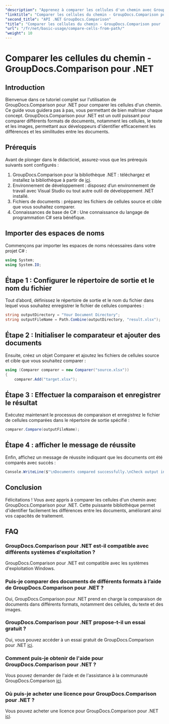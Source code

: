 ```yaml
---
"description": "Apprenez à comparer les cellules d'un chemin avec GroupDocs.Comparison pour .NET. Identifiez efficacement les différences entre les documents."
"linktitle": "Comparer les cellules du chemin - GroupDocs.Comparison pour .NET"
"second_title": "API .NET GroupDocs.Comparison"
"title": "Comparer les cellules du chemin - GroupDocs.Comparison pour .NET"
"url": "/fr/net/basic-usage/compare-cells-from-path/"
"weight": 10
---
```


# Comparer les cellules du chemin - GroupDocs.Comparison pour .NET

## Introduction
Bienvenue dans ce tutoriel complet sur l'utilisation de GroupDocs.Comparison pour .NET pour comparer les cellules d'un chemin. Ce guide vous guidera pas à pas, vous permettant de bien maîtriser chaque concept. GroupDocs.Comparison pour .NET est un outil puissant pour comparer différents formats de documents, notamment les cellules, le texte et les images, permettant aux développeurs d'identifier efficacement les différences et les similitudes entre les documents.
## Prérequis
Avant de plonger dans le didacticiel, assurez-vous que les prérequis suivants sont configurés :
1. GroupDocs.Comparison pour la bibliothèque .NET : téléchargez et installez la bibliothèque à partir de [ici](https://releases.groupdocs.com/comparison/net/).
2. Environnement de développement : disposez d’un environnement de travail avec Visual Studio ou tout autre outil de développement .NET installé.
3. Fichiers de documents : préparez les fichiers de cellules source et cible que vous souhaitez comparer.
4. Connaissances de base de C# : Une connaissance du langage de programmation C# sera bénéfique.

## Importer des espaces de noms
Commençons par importer les espaces de noms nécessaires dans votre projet C# :
```csharp
using System;
using System.IO;
```
## Étape 1 : Configurer le répertoire de sortie et le nom du fichier
Tout d’abord, définissez le répertoire de sortie et le nom du fichier dans lequel vous souhaitez enregistrer le fichier de cellules comparées :
```csharp
string outputDirectory = "Your Document Directory";
string outputFileName = Path.Combine(outputDirectory, "result.xlsx");
```
## Étape 2 : Initialiser le comparateur et ajouter des documents
Ensuite, créez un objet Comparer et ajoutez les fichiers de cellules source et cible que vous souhaitez comparer :
```csharp
using (Comparer comparer = new Comparer("source.xlsx"))
{
    comparer.Add("target.xlsx");
```
## Étape 3 : Effectuer la comparaison et enregistrer le résultat
Exécutez maintenant le processus de comparaison et enregistrez le fichier de cellules comparées dans le répertoire de sortie spécifié :
```csharp
comparer.Compare(outputFileName);
```
## Étape 4 : afficher le message de réussite
Enfin, affichez un message de réussite indiquant que les documents ont été comparés avec succès :
```csharp
Console.WriteLine($"\nDocuments compared successfully.\nCheck output in {outputDirectory}.");
```

## Conclusion
Félicitations ! Vous avez appris à comparer les cellules d'un chemin avec GroupDocs.Comparison pour .NET. Cette puissante bibliothèque permet d'identifier facilement les différences entre les documents, améliorant ainsi vos capacités de traitement.
## FAQ
### GroupDocs.Comparison pour .NET est-il compatible avec différents systèmes d'exploitation ?
GroupDocs.Comparison pour .NET est compatible avec les systèmes d'exploitation Windows.
### Puis-je comparer des documents de différents formats à l’aide de GroupDocs.Comparison pour .NET ?
Oui, GroupDocs.Comparison pour .NET prend en charge la comparaison de documents dans différents formats, notamment des cellules, du texte et des images.
### GroupDocs.Comparison pour .NET propose-t-il un essai gratuit ?
Oui, vous pouvez accéder à un essai gratuit de GroupDocs.Comparison pour .NET [ici](https://releases.groupdocs.com/).
### Comment puis-je obtenir de l'aide pour GroupDocs.Comparison pour .NET ?
Vous pouvez demander de l'aide et de l'assistance à la communauté GroupDocs.Comparison [ici](https://forum.groupdocs.com/c/comparison/12).
### Où puis-je acheter une licence pour GroupDocs.Comparison pour .NET ?
Vous pouvez acheter une licence pour GroupDocs.Comparison pour .NET [ici](https://purchase.groupdocs.com/buy).